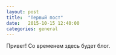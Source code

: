 ```yaml
---
layout: post
title:  "Первый пост"
date:   2015-10-15 12:40:00
categories: general
---
```

Привет! Со временем здесь будет блог.

